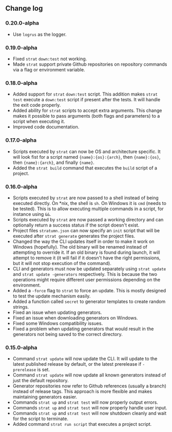 ## Change log

### 0.20.0-alpha
 * Use `logrus` as the logger.

### 0.19.0-alpha
 * Fixed `strat` `down:test` not working.
 * Made `strat` support private Github repositories on repository
   commands via a flag or environment variable.

### 0.18.0-alpha
 * Added support for `strat` `down:test` script. This addition makes
   `strat test` execute a `down:test` script if present after the tests.
   It will handle the exit code properly.
 * Added ability for `strat` scripts to accept extra arguments.
   This change makes it possible to pass arguments (both flags and
   parameters) to a script when executing it.
 * Improved code documentation.

### 0.17.0-alpha
 * Scripts executed by `strat` can now be OS and architecture
   specific. It will look fist for a script named
   `{name}:{os}:{arch}`, then `{name}:{os}`, then `{name}:{arch}`,
   and finally `{name}`.
 * Added the `strat build` command that executes the `build`
   script of a project.

### 0.16.0-alpha
 * Scripts executed by `strat` are now passed to a shell instead
   of being executed directly. On *nix, the shell is `sh`. On
   Windows it is `cmd` (needs to be tested). This is to allow
   executing multiple commands in a script, for instance using
   `&&`.
*  Scripts executed by `strat` are now passed a working directory
   and can optionally return a success status if the script
   doesn't exist.
*  Project files `stratumn.json` can now specify an `init` script
   that will be executed after `strat generate` generates the
   project files.
 * Changed the way the CLI updates itself in order to make it
   work on Windows (hopefully). The old binary will be renamed
   instead of attempting to override it. If an old binary is
   found during launch, it will attempt to remove it (it will
   fail if it doesn't have the right permissions, but it will
   not stop execution of the command).
 * CLI and generators must now be updated separately using
   `strat update` and `strat update -generators` respectively.
   This is because the two operations might require different user
   permissions depending on the environment.
 * Added a `-force` flag to `strat` to force an update. This is
   mostly designed to test the update mechanism easily.
 * Added a function called `secret` to generator templates to create
   random strings.
 * Fixed an issue when updating generators.
 * Fixed an issue when downloading generators on Windows.
 * Fixed some Windows compatibility issues.
 * Fixed a problem when updating generators that would result in the
   generators not being saved to the correct directory.

### 0.15.0-alpha
 * Command `strat update` will now update the CLI. It will update to the
   latest published release by default, or the latest prerelease if
   `-prerelease` is set.
 * Command `strat update` will now update all known generators instead of just
   the default repository.
 * Generator repositories now refer to Github references (usually a branch)
   instead of release tags. This approach is more flexible and makes
   maintaining generators easier.
 * Commands `strat up` and `strat test` will now properly output errors.
 * Commands `strat up` and `strat test` will now properly handle user input.
 * Commands `strat up` and `strat test` will now shutdown cleanly and wait for
   the script to terminate.
 * Added command `strat run script` that executes a project script.
